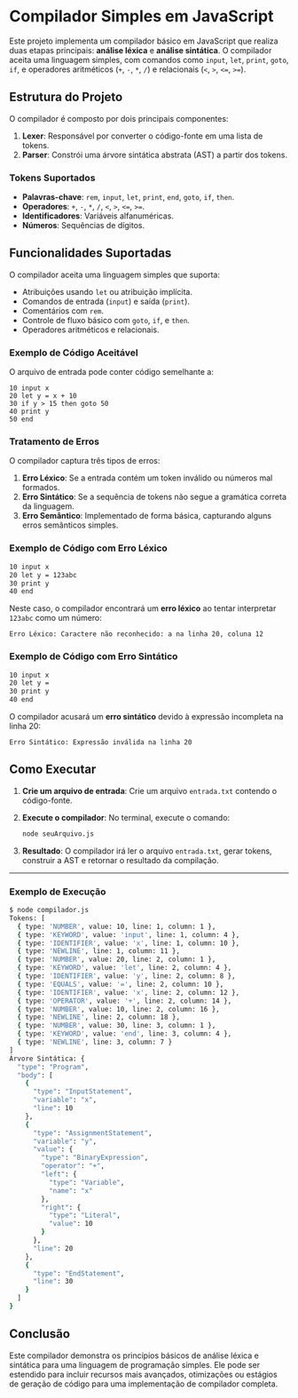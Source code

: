 # Compilador Simples em JavaScript

Este projeto implementa um compilador básico em JavaScript que realiza duas etapas principais: **análise léxica** e **análise sintática**. O compilador aceita uma linguagem simples, com comandos como `input`, `let`, `print`, `goto`, `if`, e operadores aritméticos (`+`, `-`, `*`, `/`) e relacionais (`<`, `>`, `<=`, `>=`).

## Estrutura do Projeto

O compilador é composto por dois principais componentes:

1. **Lexer**: Responsável por converter o código-fonte em uma lista de tokens.
2. **Parser**: Constrói uma árvore sintática abstrata (AST) a partir dos tokens.

### Tokens Suportados

- **Palavras-chave**: `rem`, `input`, `let`, `print`, `end`, `goto`, `if`, `then`.
- **Operadores**: `+`, `-`, `*`, `/`, `<`, `>`, `<=`, `>=`.
- **Identificadores**: Variáveis alfanuméricas.
- **Números**: Sequências de dígitos.

## Funcionalidades Suportadas

O compilador aceita uma linguagem simples que suporta:

- Atribuições usando `let` ou atribuição implícita.
- Comandos de entrada (`input`) e saída (`print`).
- Comentários com `rem`.
- Controle de fluxo básico com `goto`, `if`, e `then`.
- Operadores aritméticos e relacionais.

### Exemplo de Código Aceitável

O arquivo de entrada pode conter código semelhante a:

```
10 input x
20 let y = x + 10
30 if y > 15 then goto 50
40 print y
50 end
```

### Tratamento de Erros

O compilador captura três tipos de erros:

1. **Erro Léxico**: Se a entrada contém um token inválido ou números mal formados.
2. **Erro Sintático**: Se a sequência de tokens não segue a gramática correta da linguagem.
3. **Erro Semântico**: Implementado de forma básica, capturando alguns erros semânticos simples.

### Exemplo de Código com Erro Léxico

```txt
10 input x
20 let y = 123abc
30 print y
40 end
```

Neste caso, o compilador encontrará um **erro léxico** ao tentar interpretar `123abc` como um número:

```
Erro Léxico: Caractere não reconhecido: a na linha 20, coluna 12
```

### Exemplo de Código com Erro Sintático

```txt
10 input x
20 let y =
30 print y
40 end
```

O compilador acusará um **erro sintático** devido à expressão incompleta na linha 20:

```
Erro Sintático: Expressão inválida na linha 20
```

## Como Executar

1. **Crie um arquivo de entrada**:
   Crie um arquivo `entrada.txt` contendo o código-fonte.

2. **Execute o compilador**:
   No terminal, execute o comando:

   ```bash
   node seuArquivo.js
   ```

3. **Resultado**:
   O compilador irá ler o arquivo `entrada.txt`, gerar tokens, construir a AST e retornar o resultado da compilação.

---

### Exemplo de Execução

```bash
$ node compilador.js
Tokens: [
  { type: 'NUMBER', value: 10, line: 1, column: 1 },
  { type: 'KEYWORD', value: 'input', line: 1, column: 4 },
  { type: 'IDENTIFIER', value: 'x', line: 1, column: 10 },
  { type: 'NEWLINE', line: 1, column: 11 },
  { type: 'NUMBER', value: 20, line: 2, column: 1 },
  { type: 'KEYWORD', value: 'let', line: 2, column: 4 },
  { type: 'IDENTIFIER', value: 'y', line: 2, column: 8 },
  { type: 'EQUALS', value: '=', line: 2, column: 10 },
  { type: 'IDENTIFIER', value: 'x', line: 2, column: 12 },
  { type: 'OPERATOR', value: '+', line: 2, column: 14 },
  { type: 'NUMBER', value: 10, line: 2, column: 16 },
  { type: 'NEWLINE', line: 2, column: 18 },
  { type: 'NUMBER', value: 30, line: 3, column: 1 },
  { type: 'KEYWORD', value: 'end', line: 3, column: 4 },
  { type: 'NEWLINE', line: 3, column: 7 }
]
Árvore Sintática: {
  "type": "Program",
  "body": [
    {
      "type": "InputStatement",
      "variable": "x",
      "line": 10
    },
    {
      "type": "AssignmentStatement",
      "variable": "y",
      "value": {
        "type": "BinaryExpression",
        "operator": "+",
        "left": {
          "type": "Variable",
          "name": "x"
        },
        "right": {
          "type": "Literal",
          "value": 10
        }
      },
      "line": 20
    },
    {
      "type": "EndStatement",
      "line": 30
    }
  ]
}
```

## Conclusão

Este compilador demonstra os princípios básicos de análise léxica e sintática para uma linguagem de programação simples. Ele pode ser estendido para incluir recursos mais avançados, otimizações ou estágios de geração de código para uma implementação de compilador completa.
